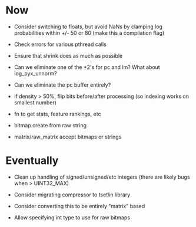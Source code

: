 # Now

- Consider switching to floats, but avoid NaNs by clamping log probabilities
  within +/- 50  or 80 (make this a compilation flag)
- Check errors for various pthread calls
- Ensure that shrink does as much as possible
- Can we eliminate one of the *2's for pc and lm? What about log_pyx_unnorm?
- Can we eliminate the pc buffer entirely?

- if density > 50%, flip bits before/after processing (so indexing works on
  smallest number)
- fn to get stats, feature rankings, etc
- bitmap.create from raw string
- matrix/raw_matrix accept bitmaps or strings

# Eventually

- Clean up handling of signed/unsigned/etc integers (there are likely bugs when > UINT32_MAX)

- Consider migrating compressor to tsetlin library
- Consider converting this to be entirely "matrix" based
- Allow specifying int type to use for raw bitmaps
